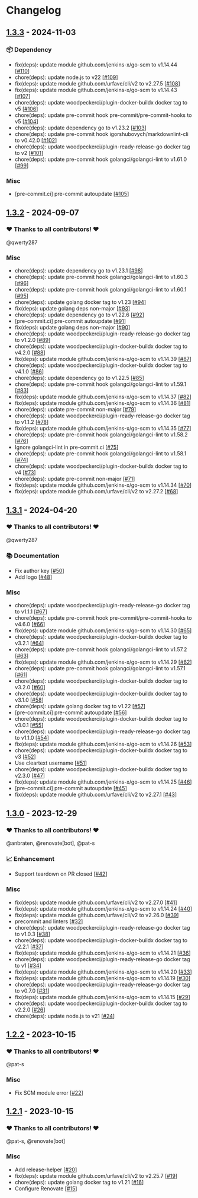 # Changelog

## [1.3.3](https://github.com/woodpecker-ci/plugin-surge-preview/releases/tag/1.3.3) - 2024-11-03

### 📦️ Dependency

- fix(deps): update module github.com/jenkins-x/go-scm to v1.14.44 [[#110](https://github.com/woodpecker-ci/plugin-surge-preview/pull/110)]
- chore(deps): update node.js to v22 [[#109](https://github.com/woodpecker-ci/plugin-surge-preview/pull/109)]
- fix(deps): update module github.com/urfave/cli/v2 to v2.27.5 [[#108](https://github.com/woodpecker-ci/plugin-surge-preview/pull/108)]
- fix(deps): update module github.com/jenkins-x/go-scm to v1.14.43 [[#107](https://github.com/woodpecker-ci/plugin-surge-preview/pull/107)]
- chore(deps): update woodpeckerci/plugin-docker-buildx docker tag to v5 [[#106](https://github.com/woodpecker-ci/plugin-surge-preview/pull/106)]
- chore(deps): update pre-commit hook pre-commit/pre-commit-hooks to v5 [[#104](https://github.com/woodpecker-ci/plugin-surge-preview/pull/104)]
- chore(deps): update dependency go to v1.23.2 [[#103](https://github.com/woodpecker-ci/plugin-surge-preview/pull/103)]
- chore(deps): update pre-commit hook igorshubovych/markdownlint-cli to v0.42.0 [[#102](https://github.com/woodpecker-ci/plugin-surge-preview/pull/102)]
- chore(deps): update woodpeckerci/plugin-ready-release-go docker tag to v2 [[#101](https://github.com/woodpecker-ci/plugin-surge-preview/pull/101)]
- chore(deps): update pre-commit hook golangci/golangci-lint to v1.61.0 [[#99](https://github.com/woodpecker-ci/plugin-surge-preview/pull/99)]

### Misc

- [pre-commit.ci] pre-commit autoupdate [[#105](https://github.com/woodpecker-ci/plugin-surge-preview/pull/105)]

## [1.3.2](https://github.com/woodpecker-ci/plugin-surge-preview/releases/tag/1.3.2) - 2024-09-07

### ❤️ Thanks to all contributors! ❤️

@qwerty287

### Misc

- chore(deps): update dependency go to v1.23.1 [[#98](https://github.com/woodpecker-ci/plugin-surge-preview/pull/98)]
- chore(deps): update pre-commit hook golangci/golangci-lint to v1.60.3 [[#96](https://github.com/woodpecker-ci/plugin-surge-preview/pull/96)]
- chore(deps): update pre-commit hook golangci/golangci-lint to v1.60.1 [[#95](https://github.com/woodpecker-ci/plugin-surge-preview/pull/95)]
- chore(deps): update golang docker tag to v1.23 [[#94](https://github.com/woodpecker-ci/plugin-surge-preview/pull/94)]
- fix(deps): update golang deps non-major [[#93](https://github.com/woodpecker-ci/plugin-surge-preview/pull/93)]
- chore(deps): update dependency go to v1.22.6 [[#92](https://github.com/woodpecker-ci/plugin-surge-preview/pull/92)]
- [pre-commit.ci] pre-commit autoupdate [[#91](https://github.com/woodpecker-ci/plugin-surge-preview/pull/91)]
- fix(deps): update golang deps non-major [[#90](https://github.com/woodpecker-ci/plugin-surge-preview/pull/90)]
- chore(deps): update woodpeckerci/plugin-ready-release-go docker tag to v1.2.0 [[#89](https://github.com/woodpecker-ci/plugin-surge-preview/pull/89)]
- chore(deps): update woodpeckerci/plugin-docker-buildx docker tag to v4.2.0 [[#88](https://github.com/woodpecker-ci/plugin-surge-preview/pull/88)]
- fix(deps): update module github.com/jenkins-x/go-scm to v1.14.39 [[#87](https://github.com/woodpecker-ci/plugin-surge-preview/pull/87)]
- chore(deps): update woodpeckerci/plugin-docker-buildx docker tag to v4.1.0 [[#86](https://github.com/woodpecker-ci/plugin-surge-preview/pull/86)]
- chore(deps): update dependency go to v1.22.5 [[#85](https://github.com/woodpecker-ci/plugin-surge-preview/pull/85)]
- chore(deps): update pre-commit hook golangci/golangci-lint to v1.59.1 [[#83](https://github.com/woodpecker-ci/plugin-surge-preview/pull/83)]
- fix(deps): update module github.com/jenkins-x/go-scm to v1.14.37 [[#82](https://github.com/woodpecker-ci/plugin-surge-preview/pull/82)]
- fix(deps): update module github.com/jenkins-x/go-scm to v1.14.36 [[#81](https://github.com/woodpecker-ci/plugin-surge-preview/pull/81)]
- chore(deps): update pre-commit non-major [[#79](https://github.com/woodpecker-ci/plugin-surge-preview/pull/79)]
- chore(deps): update woodpeckerci/plugin-ready-release-go docker tag to v1.1.2 [[#78](https://github.com/woodpecker-ci/plugin-surge-preview/pull/78)]
- fix(deps): update module github.com/jenkins-x/go-scm to v1.14.35 [[#77](https://github.com/woodpecker-ci/plugin-surge-preview/pull/77)]
- chore(deps): update pre-commit hook golangci/golangci-lint to v1.58.2 [[#76](https://github.com/woodpecker-ci/plugin-surge-preview/pull/76)]
- Ignore golangci-lint in pre-commit.ci [[#75](https://github.com/woodpecker-ci/plugin-surge-preview/pull/75)]
- chore(deps): update pre-commit hook golangci/golangci-lint to v1.58.1 [[#74](https://github.com/woodpecker-ci/plugin-surge-preview/pull/74)]
- chore(deps): update woodpeckerci/plugin-docker-buildx docker tag to v4 [[#73](https://github.com/woodpecker-ci/plugin-surge-preview/pull/73)]
- chore(deps): update pre-commit non-major [[#71](https://github.com/woodpecker-ci/plugin-surge-preview/pull/71)]
- fix(deps): update module github.com/jenkins-x/go-scm to v1.14.34 [[#70](https://github.com/woodpecker-ci/plugin-surge-preview/pull/70)]
- fix(deps): update module github.com/urfave/cli/v2 to v2.27.2 [[#68](https://github.com/woodpecker-ci/plugin-surge-preview/pull/68)]

## [1.3.1](https://github.com/woodpecker-ci/plugin-surge-preview/releases/tag/1.3.1) - 2024-04-20

### ❤️ Thanks to all contributors! ❤️

@qwerty287

### 📚 Documentation

- Fix author key [[#50](https://github.com/woodpecker-ci/plugin-surge-preview/pull/50)]
- Add logo [[#48](https://github.com/woodpecker-ci/plugin-surge-preview/pull/48)]

### Misc

- chore(deps): update woodpeckerci/plugin-ready-release-go docker tag to v1.1.1 [[#67](https://github.com/woodpecker-ci/plugin-surge-preview/pull/67)]
- chore(deps): update pre-commit hook pre-commit/pre-commit-hooks to v4.6.0 [[#66](https://github.com/woodpecker-ci/plugin-surge-preview/pull/66)]
- fix(deps): update module github.com/jenkins-x/go-scm to v1.14.30 [[#65](https://github.com/woodpecker-ci/plugin-surge-preview/pull/65)]
- chore(deps): update woodpeckerci/plugin-docker-buildx docker tag to v3.2.1 [[#64](https://github.com/woodpecker-ci/plugin-surge-preview/pull/64)]
- chore(deps): update pre-commit hook golangci/golangci-lint to v1.57.2 [[#63](https://github.com/woodpecker-ci/plugin-surge-preview/pull/63)]
- fix(deps): update module github.com/jenkins-x/go-scm to v1.14.29 [[#62](https://github.com/woodpecker-ci/plugin-surge-preview/pull/62)]
- chore(deps): update pre-commit hook golangci/golangci-lint to v1.57.1 [[#61](https://github.com/woodpecker-ci/plugin-surge-preview/pull/61)]
- chore(deps): update woodpeckerci/plugin-docker-buildx docker tag to v3.2.0 [[#60](https://github.com/woodpecker-ci/plugin-surge-preview/pull/60)]
- chore(deps): update woodpeckerci/plugin-docker-buildx docker tag to v3.1.0 [[#58](https://github.com/woodpecker-ci/plugin-surge-preview/pull/58)]
- chore(deps): update golang docker tag to v1.22 [[#57](https://github.com/woodpecker-ci/plugin-surge-preview/pull/57)]
- [pre-commit.ci] pre-commit autoupdate [[#56](https://github.com/woodpecker-ci/plugin-surge-preview/pull/56)]
- chore(deps): update woodpeckerci/plugin-docker-buildx docker tag to v3.0.1 [[#55](https://github.com/woodpecker-ci/plugin-surge-preview/pull/55)]
- chore(deps): update woodpeckerci/plugin-ready-release-go docker tag to v1.1.0 [[#54](https://github.com/woodpecker-ci/plugin-surge-preview/pull/54)]
- fix(deps): update module github.com/jenkins-x/go-scm to v1.14.26 [[#53](https://github.com/woodpecker-ci/plugin-surge-preview/pull/53)]
- chore(deps): update woodpeckerci/plugin-docker-buildx docker tag to v3 [[#52](https://github.com/woodpecker-ci/plugin-surge-preview/pull/52)]
- Use cleartext username [[#51](https://github.com/woodpecker-ci/plugin-surge-preview/pull/51)]
- chore(deps): update woodpeckerci/plugin-docker-buildx docker tag to v2.3.0 [[#47](https://github.com/woodpecker-ci/plugin-surge-preview/pull/47)]
- fix(deps): update module github.com/jenkins-x/go-scm to v1.14.25 [[#46](https://github.com/woodpecker-ci/plugin-surge-preview/pull/46)]
- [pre-commit.ci] pre-commit autoupdate [[#45](https://github.com/woodpecker-ci/plugin-surge-preview/pull/45)]
- fix(deps): update module github.com/urfave/cli/v2 to v2.27.1 [[#43](https://github.com/woodpecker-ci/plugin-surge-preview/pull/43)]

## [1.3.0](https://github.com/woodpecker-ci/plugin-surge-preview/releases/tag/1.3.0) - 2023-12-29

### ❤️ Thanks to all contributors! ❤️

@anbraten, @renovate[bot], @pat-s

### 📈 Enhancement

- Support teardown on PR closed [[#42](https://github.com/woodpecker-ci/plugin-surge-preview/pull/42)]

### Misc

- fix(deps): update module github.com/urfave/cli/v2 to v2.27.0 [[#41](https://github.com/woodpecker-ci/plugin-surge-preview/pull/41)]
- fix(deps): update module github.com/jenkins-x/go-scm to v1.14.24 [[#40](https://github.com/woodpecker-ci/plugin-surge-preview/pull/40)]
- fix(deps): update module github.com/urfave/cli/v2 to v2.26.0 [[#39](https://github.com/woodpecker-ci/plugin-surge-preview/pull/39)]
- precommit and linters [[#32](https://github.com/woodpecker-ci/plugin-surge-preview/pull/32)]
- chore(deps): update woodpeckerci/plugin-ready-release-go docker tag to v1.0.3 [[#38](https://github.com/woodpecker-ci/plugin-surge-preview/pull/38)]
- chore(deps): update woodpeckerci/plugin-docker-buildx docker tag to v2.2.1 [[#37](https://github.com/woodpecker-ci/plugin-surge-preview/pull/37)]
- fix(deps): update module github.com/jenkins-x/go-scm to v1.14.21 [[#36](https://github.com/woodpecker-ci/plugin-surge-preview/pull/36)]
- chore(deps): update woodpeckerci/plugin-ready-release-go docker tag to v1 [[#34](https://github.com/woodpecker-ci/plugin-surge-preview/pull/34)]
- fix(deps): update module github.com/jenkins-x/go-scm to v1.14.20 [[#33](https://github.com/woodpecker-ci/plugin-surge-preview/pull/33)]
- fix(deps): update module github.com/jenkins-x/go-scm to v1.14.19 [[#30](https://github.com/woodpecker-ci/plugin-surge-preview/pull/30)]
- chore(deps): update woodpeckerci/plugin-ready-release-go docker tag to v0.7.0 [[#31](https://github.com/woodpecker-ci/plugin-surge-preview/pull/31)]
- fix(deps): update module github.com/jenkins-x/go-scm to v1.14.15 [[#29](https://github.com/woodpecker-ci/plugin-surge-preview/pull/29)]
- chore(deps): update woodpeckerci/plugin-docker-buildx docker tag to v2.2.0 [[#26](https://github.com/woodpecker-ci/plugin-surge-preview/pull/26)]
- chore(deps): update node.js to v21 [[#24](https://github.com/woodpecker-ci/plugin-surge-preview/pull/24)]

## [1.2.2](https://github.com/woodpecker-ci/plugin-surge-preview/releases/tag/1.2.2) - 2023-10-15

### ❤️ Thanks to all contributors! ❤️

@pat-s

### Misc

- Fix SCM module error [[#22](https://github.com/woodpecker-ci/plugin-surge-preview/pull/22)]

## [1.2.1](https://github.com/woodpecker-ci/plugin-surge-preview/releases/tag/1.2.1) - 2023-10-15

### ❤️ Thanks to all contributors! ❤️

@pat-s, @renovate[bot]

### Misc

- Add release-helper [[#20](https://github.com/woodpecker-ci/plugin-surge-preview/pull/20)]
- fix(deps): update module github.com/urfave/cli/v2 to v2.25.7 [[#19](https://github.com/woodpecker-ci/plugin-surge-preview/pull/19)]
- chore(deps): update golang docker tag to v1.21 [[#16](https://github.com/woodpecker-ci/plugin-surge-preview/pull/16)]
- Configure Renovate [[#15](https://github.com/woodpecker-ci/plugin-surge-preview/pull/15)]
